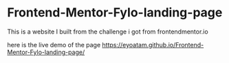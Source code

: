 # Frontend-Mentor-Fylo-landing-page
This is a website I built from the challenge i got from frontendmentor.io

here is the live demo of the page https://eyoatam.github.io/Frontend-Mentor-Fylo-landing-page/
